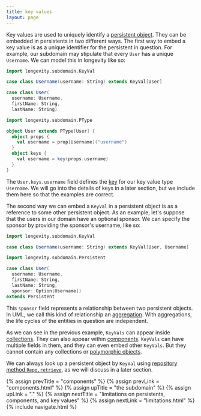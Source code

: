 ```yaml
---
title: key values
layout: page
---
```


Key values are used to uniquely identify a [persistent
object](persistent). They can be embedded in persistents in two
different ways. The first way to embed a key value is as a unique
identifier for the persistent in question. For example, our subdomain
may stipulate that every `User` has a unique `Username`. We can model
this in longevity like so:

```scala
import longevity.subdomain.KeyVal

case class Username(username: String) extends KeyVal[User]

case class User(
  username: Username,
  firstName: String,
  lastName: String)

import longevity.subdomain.PType

object User extends PType[User] {
  object props {
    val username = prop[Username]("username")
  }
  object keys {
    val username = key(props.username)
  }
}
```

The `User.keys.username` field defines the [key](ptype/keys.html) for
our key value type `Username`. We will go into the details of keys in
a later section, but we include them here so that the examples are
correct.

The second way we can embed a `KeyVal` in a persistent object is as a
reference to some other persistent object. As an example, let's
suppose that the users in our domain have an optional sponsor. We can
specify the sponsor by providing the sponsor's username, like so:

```scala
import longevity.subdomain.KeyVal

case class Username(username: String) extends KeyVal[User, Username]

import longevity.subdomain.Persistent

case class User(
  username: Username,
  firstName: String,
  lastName: String,
  sponsor: Option[Username])
extends Persistent
```

This `sponsor` field represents a relationship between two persistent
objects. In UML, we call this kind of relationship an
[aggregation](http://aviadezra.blogspot.com/2009/05/uml-association-aggregation-composition.html). With
aggregations, the life cycles of the entities in question are
independent.

As we can see in the previous example, `KeyVals` can appear inside
[collections](collections.html). They can also appear within
[components](components.html). `KeyVals` can have multiple fields in
them, and they can even embed other `KeyVals`. But they cannot contain
any collections or [polymorphic objects](../poly).

We can always look up a persistent object by `KeyVal` using
[repository method `Repo.retrieve`](../repo/retrieve.html), as we
will discuss in a later section.

{% assign prevTitle = "components" %}
{% assign prevLink  = "components.html" %}
{% assign upTitle   = "the subdomain" %}
{% assign upLink    = "." %}
{% assign nextTitle = "limitations on persistents, components, and key values" %}
{% assign nextLink  = "limitations.html" %}
{% include navigate.html %}
